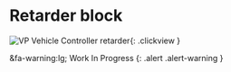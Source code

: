 # Retarder block

![VP Vehicle Controller retarder](/img/blocks/vpp-retarder-inspector.png){: .clickview }

&fa-warning:lg; Work In Progress
{: .alert .alert-warning }

